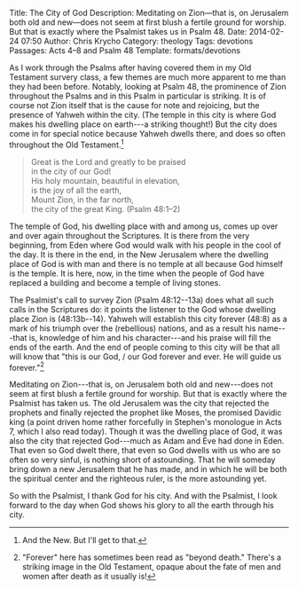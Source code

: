 Title: The City of God
Description: Meditating on Zion&mdash;that is, on Jerusalem both old and new&mdash;does not seem at first blush a fertile ground for worship. But that is exactly where the Psalmist takes us in Psalm 48.
Date: 2014-02-24 07:50
Author: Chris Krycho
Category: theology
Tags: devotions
Passages: Acts 4–8 and Psalm 48
Template: formats/devotions

As I work through the Psalms after having covered them in my Old Testament
survery class, a few themes are much more apparent to me than they had been
before. Notably, looking at Psalm 48, the prominence of Zion throughout the
Psalms and in this Psalm in particular is striking. It is of course not Zion
itself that is the cause for note and rejoicing, but the presence of Yahweh
within the city. (The temple in this city is where God makes his dwelling place
on earth---a striking thought!) But the city does come in for special notice
because Yahweh dwells there, and does so often throughout the Old
Testament.[^nt]

> Great is the <span class=smcp>Lord</span> and greatly to be praised  
>     in the city of our God!  
> His holy mountain, beautiful in elevation,  
>     is the joy of all the earth,  
> Mount Zion, in the far north,  
>     the city of the great King. (Psalm 48:1–2)

The temple of God, his dwelling place with and among us, comes up over and over
again throughout the Scriptures. It is there from the very beginning, from Eden
where God would walk with his people in the cool of the day. It is there in the
end, in the New Jerusalem where the dwelling place of God is with man and there
is no temple at all because God himself is the temple. It is here, now, in the
time when the people of God have replaced a building and become a temple of
living stones.

The Psalmist's call to survey Zion (Psalm 48:12--13a) does what all such calls
in the Scriptures do: it points the listener to the God whose dwelling place
Zion is (48:13b--14). Yahweh will establish this city forever (48:8) as a mark
of his triumph over the (rebellious) nations, and as a result his name---that
is, knowledge of him and his character---and his praise will fill the ends of
the earth. And the end of people coming to this city will be that all will know
that "this is our God, / our God forever and ever. He will guide us
forever."[^forever]

Meditating on Zion---that is, on Jerusalem both old and new---does not seem at
first blush a fertile ground for worship. But that is exactly where the Psalmist
has taken us. The old Jerusalem was the city that rejected the prophets and
finally rejected the prophet like Moses, the promised Davidic king (a point
driven home rather forcefully in Stephen's monologue in Acts 7, which I also
read today). Though it was the dwelling place of God, it was also the city that
rejected God---much as Adam and Eve had done in Eden. That even so God dwelt
there, that even so God dwells with us who are so often so very sinful, is
nothing short of astounding. That he will someday bring down a new Jerusalem
that he has made, and in which he will be both the spiritual center and the
righteous ruler, is the more astounding yet.

So with the Psalmist, I thank God for his city. And with the Psalmist, I look
forward to the day when God shows his glory to all the earth through his city.

[^nt]: And the New. But I'll get to that.

[^forever]: "Forever" here has sometimes been read as "beyond death." There's a
striking image in the Old Testament, opaque about the fate of men and women
after death as it usually is!